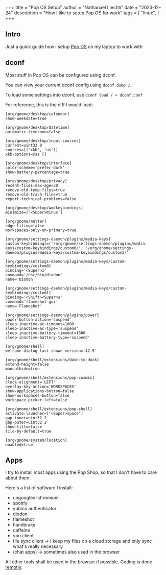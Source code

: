 +++
title = "Pop OS Setup"
author = "Nathanael Liechti"
date = "2023-12-24"
description = "How I like to setup Pop OS for work"
tags = [
  "linux",
]
+++

## Intro

Just a quick guide how I setup [Pop OS](https://pop.system76.com/) on my laptop to work with

## dconf 

Most stuff in Pop OS can be configured using dconf. 

You can view your current dconf config using `dconf dump /`.

To load some settings into dconf, use `dconf load / < dconf.conf`

For reference, this is the diff I would load:

```
[org/gnome/desktop/calendar]
show-weekdate=true

[org/gnome/desktop/datetime]
automatic-timezone=false

[org/gnome/desktop/input-sources]
current=uint32 0
sources=[('xkb', 'us')]
xkb-options=@as []

[org/gnome/desktop/interface]
color-scheme='prefer-dark'
show-battery-percentage=true

[org/gnome/desktop/privacy]
recent-files-max-age=30
remove-old-temp-files=true
remove-old-trash-files=true
report-technical-problems=false

[org/gnome/desktop/wm/keybindings]
minimize=['<Super>minus']

[org/gnome/mutter]
edge-tiling=false
workspaces-only-on-primary=true

[org/gnome/settings-daemon/plugins/media-keys]
custom-keybindings=['/org/gnome/settings-daemon/plugins/media-keys/custom-keybindings/custom0/', '/org/gnome/settings-daemon/plugins/media-keys/custom-keybindings/custom1/']

[org/gnome/settings-daemon/plugins/media-keys/custom-keybindings/custom0]
binding='<Super>z'
command='/usr/bin/diodon'
name='Diodon'

[org/gnome/settings-daemon/plugins/media-keys/custom-keybindings/custom1]
binding='<Shift><Super>s'
command='flameshot gui'
name='Flameshot'

[org/gnome/settings-daemon/plugins/power]
power-button-action='suspend'
sleep-inactive-ac-timeout=1800
sleep-inactive-ac-type='suspend'
sleep-inactive-battery-timeout=1800
sleep-inactive-battery-type='suspend'

[org/gnome/shell]
welcome-dialog-last-shown-version='42.5'

[org/gnome/shell/extensions/dash-to-dock]
extend-height=false
manualhide=true

[org/gnome/shell/extensions/pop-cosmic]
clock-alignment='LEFT'
overlay-key-action='WORKSPACES'
show-applications-button=false
show-workspaces-button=false
workspace-picker-left=false

[org/gnome/shell/extensions/pop-shell]
activate-launcher=['<Super>space']
gap-inner=uint32 2
gap-outer=uint32 2
show-title=false
tile-by-default=true

[org/gnome/system/location]
enabled=true
```

## Apps

I try to install most apps using the Pop Shop, so that I don't have to care about them.

Here's a list of software I install:
- ungoogled-chromium
- spotify
- yubico authenticator
- diodon
- flameshot
- handbrake
- caffeine
- vpn client
- file sync client -> I keep my files on a cloud storage and only sync what's really necessary
- (chat apps) -> sometimes also used in the browser

All other tools shall be used in the browser if possible. Coding is done [remotly](https://technat.ch/posts/remote-coding).